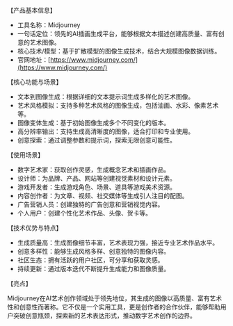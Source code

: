 【产品基本信息】
- 工具名称：Midjourney
- 一句话定位：领先的AI插画生成平台，能够根据文本描述创建高质量、富有创意的艺术图像。
- 核心技术/模型：基于扩散模型的图像生成技术，结合大规模图像数据训练。
- 官网地址：[https://www.midjourney.com/](https://www.midjourney.com/)

【核心功能与场景】
- 文本到图像生成：根据详细的文本提示词生成多样化的艺术图像。
- 艺术风格模拟：支持多种艺术风格的图像生成，包括油画、水彩、像素艺术等。
- 图像变体生成：基于初始图像生成多个不同变化的版本。
- 高分辨率输出：支持生成高清晰度的图像，适合打印和专业使用。
- 创意探索：通过调整参数和提示词，探索无限创意可能性。

【使用场景】
- 数字艺术家：获取创作灵感，生成概念艺术和插画作品。
- 设计师：为品牌、产品、网站等创建视觉素材和设计元素。
- 游戏开发者：生成游戏角色、场景、道具等游戏美术资源。
- 内容创作者：为文章、视频、社交媒体等生成引人注目的配图。
- 广告营销人员：创建独特的广告创意和营销视觉内容。
- 个人用户：创建个性化艺术作品、头像、贺卡等。

【技术优势与特点】
- 生成质量高：生成图像细节丰富，艺术表现力强，接近专业艺术作品水平。
- 创意多样性：能够生成风格多样、创意独特的图像内容。
- 社区生态：拥有活跃的用户社区，可分享和获取灵感。
- 持续更新：通过版本迭代不断提升生成能力和图像质量。

【亮点】

Midjourney在AI艺术创作领域处于领先地位，其生成的图像以高质量、富有艺术性和创意性而著称。它不仅是一个实用工具，更是创作者的合作伙伴，能够帮助用户突破创意瓶颈，探索新的艺术表达形式，推动数字艺术创作的边界。